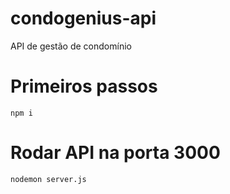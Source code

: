 # condogenius-api
API de gestão de condomínio

# Primeiros passos
`npm i`

# Rodar API na porta 3000
`nodemon server.js`
